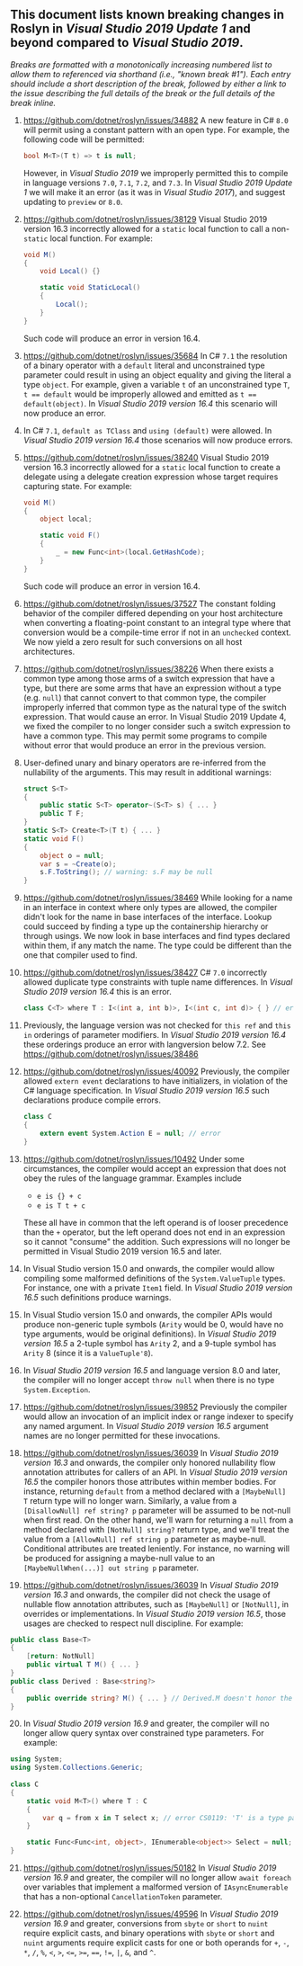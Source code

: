 ## This document lists known breaking changes in Roslyn in *Visual Studio 2019 Update 1* and beyond compared to *Visual Studio 2019*.

*Breaks are formatted with a monotonically increasing numbered list to allow them to referenced via shorthand (i.e., "known break #1").
Each entry should include a short description of the break, followed by either a link to the issue describing the full details of the break or the full details of the break inline.*

1. https://github.com/dotnet/roslyn/issues/34882 A new feature in C# `8.0` will permit using a constant pattern with an open type.  For example, the following code will be permitted:
    ``` c#
    bool M<T>(T t) => t is null;
    ```
    However, in *Visual Studio 2019* we improperly permitted this to compile in language versions `7.0`, `7.1`, `7.2`, and `7.3`.  In *Visual Studio 2019 Update 1* we will make it an error (as it was in *Visual Studio 2017*), and suggest updating to `preview` or `8.0`.

2. https://github.com/dotnet/roslyn/issues/38129 Visual Studio 2019 version 16.3 incorrectly allowed for a `static` local function to call a non-`static` local function. For example:

    ```c#
    void M()
    {
        void Local() {}

        static void StaticLocal()
        {
            Local();
        }
    }
    ```

    Such code will produce an error in version 16.4.

3. https://github.com/dotnet/roslyn/issues/35684 In C# `7.1` the resolution of a binary operator with a `default` literal and unconstrained type parameter could result in using an object equality and giving the literal a type `object`.
    For example, given a variable `t` of an unconstrained type `T`, `t == default` would be improperly allowed and emitted as `t == default(object)`.
    In *Visual Studio 2019 version 16.4* this scenario will now produce an error.

4. In C# `7.1`, `default as TClass` and `using (default)` were allowed. In *Visual Studio 2019 version 16.4* those scenarios will now produce errors.

5. https://github.com/dotnet/roslyn/issues/38240 Visual Studio 2019 version 16.3 incorrectly allowed for a `static` local function to create a delegate using a delegate creation expression whose target requires capturing state. For example:

    ```c#
    void M()
    {
        object local;

        static void F()
        {
            _ = new Func<int>(local.GetHashCode);
        }
    }
    ```

    Such code will produce an error in version 16.4.

6. https://github.com/dotnet/roslyn/issues/37527 The constant folding behavior of the compiler differed depending on your host architecture when converting a floating-point constant to an integral type where that conversion would be a compile-time error if not in an `unchecked` context.  We now yield a zero result for such conversions on all host architectures.

7. https://github.com/dotnet/roslyn/issues/38226 When there exists a common type among those arms of a switch expression that have a type, but there are some arms that have an expression without a type (e.g. `null`) that cannot convert to that common type, the compiler improperly inferred that common type as the natural type of the switch expression. That would cause an error.  In Visual Studio 2019 Update 4, we fixed the compiler to no longer consider such a switch expression to have a common type.  This may permit some programs to compile without error that would produce an error in the previous version.

8. User-defined unary and binary operators are re-inferred from the nullability of the arguments. This may result in additional warnings:
    ```C#
    struct S<T>
    {
        public static S<T> operator~(S<T> s) { ... }
        public T F;
    }
    static S<T> Create<T>(T t) { ... }
    static void F()
    {
        object o = null;
        var s = ~Create(o);
        s.F.ToString(); // warning: s.F may be null
    }
    ```

9. https://github.com/dotnet/roslyn/issues/38469 While looking for a name in an interface in context where only types are allowed,
the compiler didn't look for the name in base interfaces of the interface. Lookup could succeed by finding a type up the containership
hierarchy or through usings. We now look in base interfaces and find types declared within them, if any match the name. The type
could be different than the one that compiler used to find.

10. https://github.com/dotnet/roslyn/issues/38427 C# `7.0` incorrectly allowed duplicate type constraints with tuple name differences. In *Visual Studio 2019 version 16.4* this is an error.
    ```C#
    class C<T> where T : I<(int a, int b)>, I<(int c, int d)> { } // error
    ```

11. Previously, the language version was not checked for `this ref` and `this in` orderings of parameter modifiers. In *Visual Studio 2019 version 16.4* these orderings produce an error with langversion below 7.2. See https://github.com/dotnet/roslyn/issues/38486

12. https://github.com/dotnet/roslyn/issues/40092 Previously, the compiler allowed `extern event` declarations to have initializers, in violation of the C# language specification. In *Visual Studio 2019 version 16.5* such declarations produce compile errors.
    ```C#
    class C
    {
        extern event System.Action E = null; // error
    }
    ```

13. https://github.com/dotnet/roslyn/issues/10492 Under some circumstances, the compiler would accept an expression that does not obey the rules of the language grammar.  Examples include
    - `e is {} + c`
    - `e is T t + c`

    These all have in common that the left operand is of looser precedence than the `+` operator, but the left operand does not end in an expression so it cannot "consume" the addition.  Such expressions will no longer be permitted in Visual Studio 2019 version 16.5 and later.

14. In Visual Studio version 15.0 and onwards, the compiler would allow compiling some malformed definitions of the `System.ValueTuple` types. For instance, one with a private `Item1` field. In *Visual Studio 2019 version 16.5* such definitions produce warnings.

15. In Visual Studio version 15.0 and onwards, the compiler APIs would produce non-generic tuple symbols (`Arity` would be 0, would have no type arguments, would be original definitions). In *Visual Studio 2019 version 16.5* a 2-tuple symbol has `Arity` 2, and a 9-tuple symbol has `Arity` 8 (since it is a `ValueTuple'8`).


16. In *Visual Studio 2019 version 16.5* and language version 8.0 and later, the compiler will no longer accept `throw null` when there is no type `System.Exception`.

17. https://github.com/dotnet/roslyn/issues/39852 Previously the compiler would allow an invocation of an implicit index or range indexer to specify any named argument. In *Visual Studio 2019 version 16.5* argument names are no longer permitted for these invocations.

18. https://github.com/dotnet/roslyn/issues/36039 In *Visual Studio 2019 version 16.3* and onwards, the compiler only honored nullability flow annotation attributes for callers of an API. In *Visual Studio 2019 version 16.5* the compiler honors those attributes within member bodies.
For instance, returning `default` from a method declared with a `[MaybeNull] T` return type will no longer warn.
Similarly, a value from a `[DisallowNull] ref string? p` parameter will be assumed to be not-null when first read.
On the other hand, we'll warn for returning a `null` from a method declared with `[NotNull] string?` return type, and we'll treat the value from a `[AllowNull] ref string p` parameter as maybe-null.
Conditional attributes are treated leniently. For instance, no warning will be produced for assigning a maybe-null value to an `[MaybeNullWhen(...)] out string p` parameter.

19. https://github.com/dotnet/roslyn/issues/36039 In *Visual Studio 2019 version 16.3* and onwards, the compiler did not check the usage of nullable flow annotation attributes, such as `[MaybeNull]` or `[NotNull]`, in overrides or implementations. In *Visual Studio 2019 version 16.5*, those usages are checked to respect null discipline. For example:
``` csharp
public class Base<T>
{
    [return: NotNull]
    public virtual T M() { ... }
}
public class Derived : Base<string?>
{
    public override string? M() { ... } // Derived.M doesn't honor the nullability declaration made by Base.M with its [NotNull] attribute
}
```

20. In *Visual Studio 2019 version 16.9* and greater, the compiler will no longer allow query syntax over constrained type parameters. For example:

```csharp
using System;
using System.Collections.Generic;
 
class C
{
    static void M<T>() where T : C
    {
        var q = from x in T select x; // error CS0119: 'T' is a type parameter, which is not valid in the given context
    }

    static Func<Func<int, object>, IEnumerable<object>> Select = null;
}
```

21. https://github.com/dotnet/roslyn/issues/50182 In *Visual Studio 2019 version 16.9* and greater, the compiler will no longer allow `await foreach` over variables that implement a malformed version of `IAsyncEnumerable` that has a non-optional `CancellationToken` parameter.

22. https://github.com/dotnet/roslyn/issues/49596 In *Visual Studio 2019 version 16.9* and greater, conversions from `sbyte` or `short` to `nuint` require explicit casts,
and binary operations with `sbyte` or `short` and `nuint` arguments require explicit casts for one or both operands for `+`, `-`, `*`, `/`, `%`, `<`, `>`, `<=`, `>=`, `==`, `!=`, `|`, `&`, and `^`.
